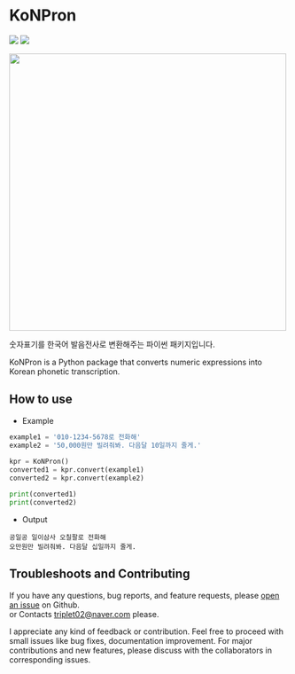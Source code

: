 # KoNPron
  
<img src="https://img.shields.io/badge/License-MIT-yellow"> <img src="https://img.shields.io/badge/contributors-welcome-yellowgreen">  
  
<img src="https://user-images.githubusercontent.com/53908830/79735946-06922300-8334-11ea-98ea-cf11f2373ce7.png" width=500>  
  
숫자표기를 한국어 발음전사로 변환해주는 파이썬 패키지입니다.  
  
KoNPron is a Python package that converts numeric expressions into Korean phonetic transcription.
  
## How to use
  
* Example

```python
example1 = '010-1234-5678로 전화해'
example2 = '50,000원만 빌려줘봐. 다음달 10일까지 줄게.'
  
kpr = KoNPron()
converted1 = kpr.convert(example1)
converted2 = kpr.convert(example2)

print(converted1)
print(converted2)
```
* Output
```
공일공 일이삼사 오칠팔로 전화해
오만원만 빌려줘봐. 다음달 십일까지 줄게.
```

## Troubleshoots and Contributing
If you have any questions, bug reports, and feature requests, please [open an issue](github.com/triplet02/KoNPron/issues) on Github.   
or Contacts triplet02@naver.com please.

I appreciate any kind of feedback or contribution. Feel free to proceed with small issues like bug fixes, documentation improvement. For major contributions and new features, please discuss with the collaborators in corresponding issues.
